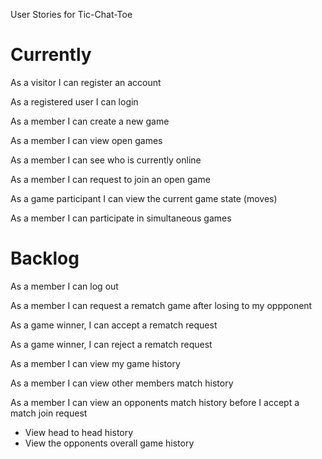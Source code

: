 User Stories for Tic-Chat-Toe

# Currently

As a visitor I can register an account

As a registered user I can login

As a member I can create a new game

As a member I can view open games

As a member I can see who is currently online

As a member I can request to join an open game

As a game participant I can view the current game state (moves)

As a member I can participate in simultaneous games


# Backlog

As a member I can log out

As a member I can request a rematch game after losing to my oppponent

As a game winner, I can accept a rematch request

As a game winner, I can reject a rematch request

As a member I can view my game history

As a member I can view other members match history

As a member I can view an opponents match history before I accept a match join request
* View head to head history
* View the opponents overall game history



